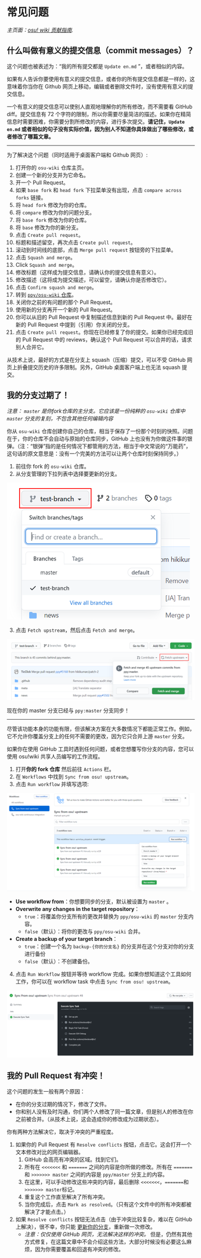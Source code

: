 # 常见问题

*主页面：[osu! wiki 贡献指南](/wiki/osu!_wiki/Contribution_guide).*

## 什么叫做有意义的提交信息（commit messages）？

这个问题也被表述为：“我的所有提交都是 `Update en.md` ”，或者相似的内容。

如果有人告诉你要使用有意义的提交信息，或者你的所有提交信息都是一样的，这意味着你当你在 Github 网页上移动，编辑或者删除文件时，没有使用有意义的提交信息。

一个有意义的提交信息可以使别人直观地理解你的所有修改，而不需要看 GitHub diff。提交信息有 72 个字符的限制，所以你需要尽量简洁的描述。如果你在精简信息时需要困难，你需要分割所修改的内容，进行多次提交。**请记住，`Update en.md` 或者相似的句子没有实际价值，因为别人不知道你具体做出了哪些修改，或者修改了哪篇文章。**

---

为了解决这个问题（同时适用于桌面客户端和 Github 网页）:

1. 打开你的 `osu-wiki` 仓库主页。
2. 创建一个新的分支并为它命名。
3. 开一个 Pull Request。
4. 如果 `base fork` 和 `head fork` 下拉菜单没有出现，点击 `compare across forks` 链接。
5. 将 `head fork` 修改为你的仓库。
6. 将 `compare` 修改为你的问题分支。
7. 将 `base fork` 修改为你的仓库。
8. 将 `base` 修改为你的新分支。
9. 点击 `Create pull request`。
10. 标题和描述留空，再次点击 `Create pull request`。
11. 滚动到时间线的底部，点击 `Merge pull request` 按钮旁的下拉菜单。
12. 点击 `Squash and merge`。
13. Click `Squash and merge`。
14. 修改标题（这样成为提交信息，请确认你的提交信息有意义）。
15. 修改描述（这将成为提交描述，可以留空，请确认你是否修改它）。
16. 点击 `Confirm squash and merge`。
17. 转到 [`ppy/osu-wiki` 仓库](https://github.com/ppy/osu-wiki)。
18. 关闭你之前的有问题的那个 Pull Request。
19. 使用新的分支再开一个新的 Pull Request。
20. 你可以从旧的 Pull Request 中复制描述信息到新的 Pull Request 中。最好在新的 Pull Request 中提到（引用）你关闭的分支。
21. 点击 `Create pull request`。你现在已经修复了你的提交。如果你已经完成旧的 Pull Request 中的 reviews，确认这个 Pull Request 可以合并的话，请求别人合并它。

从技术上说，最好的方式是在分支上 squash（压缩）提交，可以不受 GitHub 网页上折叠提交历史的许多限制。另外，GitHub 桌面客户端上也无法 squash 提交。

## 我的分支过期了！

*注意： `master` 是你fork仓库的主分支。它应该是一份纯粹的 `osu-wiki` 仓库中 `master` 分支的复刻，不包含其他任何编辑内容*

你从 `osu-wiki` 仓库创建你自己的仓库，相当于保存了一份那个时刻的快照。问题在于，你的仓库不会自动与原始的仓库同步，GitHub 上也没有为你做这件事的银弹。（注：“银弹”指的是任何情况下都管用的方法，相当于中文常说的“万能药”，这句话的原文意思是：没有一个完美的方法可以让两个仓库时刻保持同步。）

1. 前往你 fork 的 `osu-wiki` 仓库。
2. 从分支管理的下拉列表中选择要更新的分支。

![](img/select-branch.png "在 fork 仓库中选择过时分支")

3. 点击 `Fetch upstream`，然后点击 `Fetch and merge`。

![](img/update-branch.png "更新过时分支")

现在你的 master 分支已经与 `ppy:master` 分支同步！

---

尽管该功能本身的功能有限，但该解决方案在大多数情况下都能正常工作。例如，它不允许你覆盖分支上的任何不需要的更改，因为它只合并上游 `master` 分支。

如果你在使用 GitHub 工具时遇到任何问题，或者您想覆写你分支的内容，您可以使用 osu!wiki 共享人员编写的工作流程。

1. 打开**你的 fork 仓库** 然后前往 `Actions` 栏。
2. 在 `Workflows` 中找到 `Sync from osu! upstream`。
3. 点击 `Run workflow` 并填写选项:

![GitHub Actions 工作流程 - 运行工作流程](img/github-actions-workflow-dialog.png "GitHub Actions 工作流程 - 运行工作流程")

- **Use workflow from**：你想要同步的分支，默认被设置为 `master` 。
- **Overwrite any changes in the target repository**：
  - `true`：将覆盖你分支所有的更改并替换为 `ppy/osu-wiki` 的 `master` 分支内容。
  - `false`（默认）：将你的更改与 `ppy/osu-wiki` 合并。
- **Create a backup of your target branch**：
  - `true`：创建一个名为 `backup-{你的分支名}` 的分支并在这个分支对你的分支进行备份
  - `false`（默认）：不创建备份。

4. 点击 `Run Workflow` 按钮并等待 workflow 完成。如果你想知道这个工具如何工作，你可以在 workflow task 中点击 `Sync from osu! upstream`。

![GitHub Actions 工作流程 - 工作流程 总览](img/github-actions-workflow-overview.png "GitHub Actions 工作流程 - 工作流程 总览")

## 我的 Pull Request 有冲突！

这个问题的发生一般有两个原因：

- 在你的分支过期的情况下，修改了文件。
- 你和别人没有及时沟通，你们两个人修改了同一篇文章，但是别人的修改在你之前被合并。（从技术上说，这会造成你的修改成为过期状态）。

你有两种方法解决它，取决于冲突的严重程度。

1. 如果你的 Pull Request 有 `Resolve conflicts` 按钮，点击它。这会打开一个文本修改对比的网页编辑器。
   1. GitHub 会高亮有冲突的区域。找到它们。
   2. 所有在 `<<<<<<<` 和 `=======` 之间的内容是你所做的修改。所有在 `=======` 和 `>>>>>>> master` 之间的内容是 `ppy/master` 分支上的内容。
   3. 在这里，可以手动修改这些冲突的内容，最后删除 `<<<<<<<`，`=======`和`>>>>>>> master`标记。
   4. 重复这个工作直至解决了所有冲突。
   5. 当你完成后，点击 `Mark as resolved`。（只有这个文件中的所有冲突都被解决了才能点击。）
2. 如果 `Resolve conflicts` 按钮无法点击（由于冲突比较复杂，难以在 GitHub 上解决），很不幸，你只能 [更新你的分支](#我的分支过期了！)，重新做一次修改。
   - *注意：仅仅使用 GitHub 网页，无法解决这样的冲突。* 但是，仍然有其他方式修复，在这篇文章中不会介绍这些方法，大部分时候没有必要这么麻烦，因为你需要覆盖和回退有冲突的修改。
